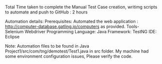Total Time taken to complete the Manual Test Case creation, writimg scripts to automate and push to GitHub : 2 hours

Automation details:
Prerequisites: Automated the web application : http://computer-database.gatling.io/computers as provided.
Tools- Selenium Webdriver
Programming Language: Java
Framework: TestNG
IDE: Eclipse

Note: Automation files to be found in Java Project1/src/com/tng/demotest/Test1.java in src folder. My machine had some environment configuration issues, Please verify the code. 
